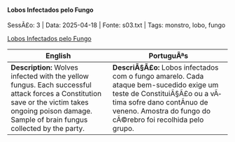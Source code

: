 ﻿
#### Lobos Infectados pelo Fungo

SessÃ£o: 3 | Data: 2025-04-18 | Fonte: s03.txt | Tags: monstro, lobo, fungo

[Lobos Infectados pelo Fungo](lobos_infectados.png)

| English | PortuguÃªs |
|---------|-----------|
| **Description:** Wolves infected with the yellow fungus. Each successful attack forces a Constitution save or the victim takes ongoing poison damage. Sample of brain fungus collected by the party. | **DescriÃ§Ã£o:** Lobos infectados com o fungo amarelo. Cada ataque bem-sucedido exige um teste de ConstituiÃ§Ã£o ou a vÃ­tima sofre dano contÃ­nuo de veneno. Amostra do fungo do cÃ©rebro foi recolhida pelo grupo. |


























